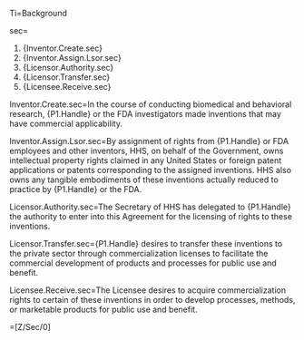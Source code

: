
Ti=Background

sec=<ol><li>{Inventor.Create.sec}</li><li>{Inventor.Assign.Lsor.sec}</li><li>{Licensor.Authority.sec}</li><li>{Licensor.Transfer.sec}</li><li>{Licensee.Receive.sec}</li></ol>

Inventor.Create.sec=In the course of conducting biomedical and behavioral research, {P1.Handle} or the FDA investigators made inventions that may have commercial applicability.

Inventor.Assign.Lsor.sec=By assignment of rights from {P1.Handle} or FDA employees and other inventors, HHS, on behalf of the Government, owns intellectual property rights claimed in any United States or foreign patent applications or patents corresponding to the assigned inventions. HHS also owns any tangible embodiments of these inventions actually reduced to practice by {P1.Handle} or the FDA.

Licensor.Authority.sec=The Secretary of HHS has delegated to {P1.Handle} the authority to enter into this Agreement for the licensing of rights to these inventions.

Licensor.Transfer.sec={P1.Handle} desires to transfer these inventions to the private sector through commercialization licenses to facilitate the commercial development of products and processes for public use and benefit.

Licensee.Receive.sec=The Licensee desires to acquire commercialization rights to certain of these inventions in order to develop processes, methods, or marketable products for public use and benefit.

=[Z/Sec/0]
